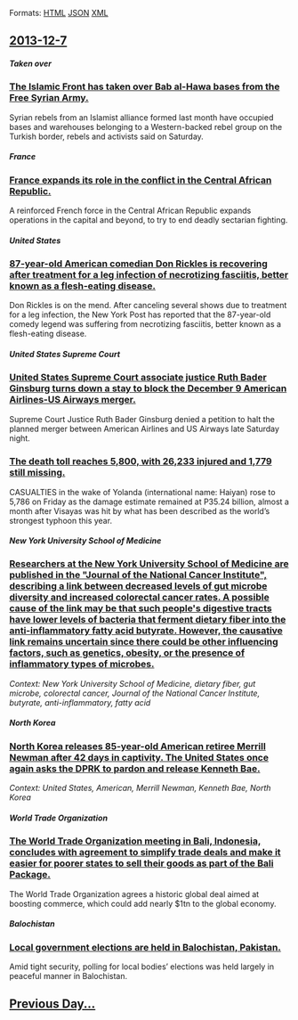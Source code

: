 
Formats: [HTML](2013/12/7/index.html)  [JSON](2013/12/7/index.json)  [XML](2013/12/7/index.xml)  

## [2013-12-7](/news/2013/12/7/index.md)

##### Taken over
### [The Islamic Front has taken over Bab al-Hawa bases from the Free Syrian Army. ](/news/2013/12/7/the-islamic-front-has-taken-over-bab-al-hawa-bases-from-the-free-syrian-army.md)
Syrian rebels from an Islamist alliance formed last month have occupied bases and warehouses belonging to a Western-backed rebel group on the Turkish border, rebels and activists said on Saturday.

##### France
### [France expands its role in the conflict in the Central African Republic. ](/news/2013/12/7/france-expands-its-role-in-the-conflict-in-the-central-african-republic.md)
A reinforced French force in the Central African Republic expands operations in the capital and beyond, to try to end deadly sectarian fighting.

##### United States
### [87-year-old American comedian Don Rickles is recovering after treatment for a leg infection of necrotizing fasciitis, better known as a flesh-eating disease. ](/news/2013/12/7/87-year-old-american-comedian-don-rickles-is-recovering-after-treatment-for-a-leg-infection-of-necrotizing-fasciitis-better-known-as-a-fles.md)
Don Rickles is on the mend. After canceling several shows due to treatment for a leg infection, the New York Post has reported that the 87-year-old comedy legend was suffering from necrotizing fasciitis, better known as a flesh-eating disease.

##### United States Supreme Court
### [United States Supreme Court associate justice Ruth Bader Ginsburg turns down a stay to block the December 9 American Airlines-US Airways merger. ](/news/2013/12/7/united-states-supreme-court-associate-justice-ruth-bader-ginsburg-turns-down-a-stay-to-block-the-december-9-american-airlines-us-airways-mer.md)
Supreme Court Justice Ruth Bader Ginsburg denied a petition to halt the planned merger between American Airlines and US Airways late Saturday night. 

##### 
### [The death toll reaches 5,800, with 26,233 injured and 1,779 still missing. ](/news/2013/12/7/the-death-toll-reaches-5-800-with-26-233-injured-and-1-779-still-missing.md)
CASUALTIES in the wake of Yolanda (international name: Haiyan) rose to 5,786 on Friday as the damage estimate remained at P35.24 billion, almost a month after Visayas was hit by what has been described as the world&#8217;s strongest typhoon this year.

##### New York University School of Medicine
### [Researchers at the New York University School of Medicine are published in the "Journal of the National Cancer Institute", describing a link between decreased levels of gut microbe diversity and increased colorectal cancer rates. A possible cause of the link may be that such people's digestive tracts have lower levels of bacteria that ferment dietary fiber into the anti-inflammatory fatty acid butyrate. However, the causative link remains uncertain since there could be other influencing factors, such as genetics, obesity, or the presence of inflammatory types of microbes. ](/news/2013/12/7/researchers-at-the-new-york-university-school-of-medicine-are-published-in-the-journal-of-the-national-cancer-institute-describing-a-link.md)
_Context: New York University School of Medicine, dietary fiber, gut microbe, colorectal cancer, Journal of the National Cancer Institute, butyrate, anti-inflammatory, fatty acid_

##### North Korea
### [North Korea releases 85-year-old American retiree Merrill Newman after 42 days in captivity. The United States once again asks the DPRK to pardon and release Kenneth Bae. ](/news/2013/12/7/north-korea-releases-85-year-old-american-retiree-merrill-newman-after-42-days-in-captivity-the-united-states-once-again-asks-the-dprk-to-p.md)
_Context: United States, American, Merrill Newman, Kenneth Bae, North Korea_

##### World Trade Organization
### [The World Trade Organization meeting in Bali, Indonesia, concludes with agreement to simplify trade deals and make it easier for poorer states to sell their goods as part of the Bali Package. ](/news/2013/12/7/the-world-trade-organization-meeting-in-bali-indonesia-concludes-with-agreement-to-simplify-trade-deals-and-make-it-easier-for-poorer-stat.md)
The World Trade Organization agrees a historic global deal aimed at boosting commerce, which could add nearly $1tn to the global economy.

##### Balochistan
### [Local government elections are held in Balochistan, Pakistan. ](/news/2013/12/7/local-government-elections-are-held-in-balochistan-pakistan.md)
Amid tight security, polling for local bodies&rsquo; elections was held largely in peaceful manner in Balochistan. 

## [Previous Day...](/news/2013/12/6/index.md)

